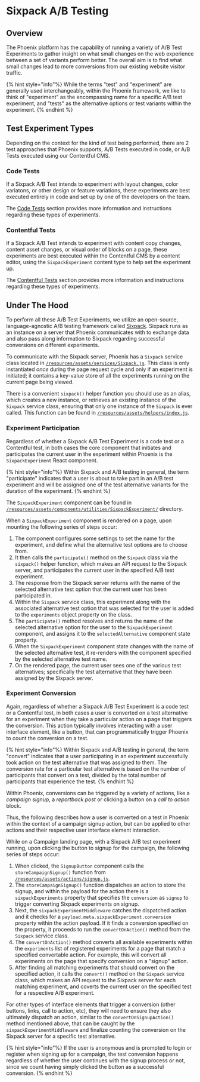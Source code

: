 # Sixpack A/B Testing

## Overview

The Phoenix platform has the capability of running a variety of A/B Test Experiments to gather insight on what small changes on the web experience between a set of variants perform better. The overall aim is to find what small changes lead to more conversions from our existing website visitor traffic.

{% hint style="info"%}
While the terms "test" and "experiment" are generally used interchangeably, within the Phoenix framework, we like to think of "experiment" as the encompassing name for a specific A/B test experiment, and "tests" as the alternative options or test variants within the experiment.
{% endhint %}

## Test Experiment Types

Depending on the context for the kind of test being performed, there are 2 test approaches that Phoenix supports, A/B Tests executed in code, or A/B Tests executed using our Contentful CMS.

### Code Tests

If a Sixpack A/B Test intends to experiment with layout changes, color variatons, or other design or feature variations, these experiments are best executed entirely in code and set up by one of the developers on the team.

The [Code Tests](sixpack-code-tests.md) section provides more information and instructions regarding these types of experiments.

### Contentful Tests

If a Sixpack A/B Test intends to experiment with content copy changes, content asset changes, or visual order of blocks on a page, these experiments are best executed within the Contentful CMS by a content editor, using the `SixpackExperiment` content type to help set the experiment up.

The [Contentful Tests](sixpack-contentful-tests.md) section provides more information and instructions regarding these types of experiments.

## Under The Hood

To perform all these A/B Test Experiments, we utilize an open-source, language-agnostic A/B testing framework called [Sixpack](https://github.com/sixpack/sixpack). Sixpack runs as an instance on a server that Phoenix communicates with to exchange data and also pass along information to Sixpack regarding successful conversions on different experiments.

To communicate with the Sixpack server, Phoenix has a `Sixpack` service class located in [`/resources/assets/services/Sixpack.js`](https://github.com/DoSomething/phoenix-next/blob/master/resources/assets/services/Sixpack.js). This class is only instantiated _once_ during the page request cycle and only if an experiment is initiated; it contains a key-value store of all the experiments running on the current page being viewed.

There is a convenient `sixpack()` helper function you should use as an alias, which creates a new instance, or retrieves an existing instance of the `Sixpack` service class, ensuring that only one instance of the `Sixpack` is ever called. This function can be found in [`/resources/assets/helpers/index.js`](https://github.com/DoSomething/phoenix-next/blob/master/resources/assets/helpers/index.js).

### Experiment Participation

Regardless of whether a Sixpack A/B Test Experiment is a code test or a Contentful test, in both cases the core component that initiates and participates the current user in the experiment within Phoenix is the `SixpackExperiment` React component.

{% hint style="info"%}
Within Sixpack and A/B testing in general, the term "participate" indicates that a user is about to take part in an A/B test experiment and will be assigned one of the test alternative variants for the duration of the experiment.
{% endhint %}

The `SixpackExperiment` component can be found in [`/resources/assets/components/utilities/SixpackExperiment/`](https://github.com/DoSomething/phoenix-next/tree/master/resources/assets/components/utilities/SixpackExperiment) directory.

When a `SixpackExperiment` component is rendered on a page, upon mounting the following series of steps occur:

1. The component configures some settings to set the name for the experiment, and define what the alternative test options are to choose from.
2. It then calls the `participate()` method on the `Sixpack` class via the `sixpack()` helper function, which makes an API request to the Sixpack server, and participates the current user in the specified A/B test experiment.
3. The response from the Sixpack server returns with the name of the selected alternative test option that the current user has been participated in.
4. Within the `Sixpack` service class, this experiment along with the associated alternative test option that was selected for the user is added to the `experiments` object property on the class.
5. The `participate()` method resolves and returns the name of the selected alternative option for the user to the `SixpackExperiment` component, and assigns it to the `selectedAlternative` component state property.
6. When the `SixpackExperiment` component state changes with the name of the selected alternative test, it re-renders with the component specified by the selected alternative test name.
7. On the rendered page, the current user sees one of the various test alternatives; specifically the test alternative that they have been assigned by the Sixpack server.

### Experiment Conversion

Again, regardless of whether a Sixpack A/B Test Experiment is a code test or a Contentful test, in both cases a user is converted on a test alternative for an experiment when they take a particular action on a page that triggers the conversion. This action typically involves interacting with a user interface element, like a button, that can programmatically trigger Phoenix to count the conversion on a test.

{% hint style="info"%}
Within Sixpack and A/B testing in general, the term "convert" indicates that a user participating in an experiment successfully took action on the test alternative that was assigned to them. The conversion rate for a particular test alternative is based on the number of participants that convert on a test, divided by the total number of participants that experience the test.
{% endhint %}

Within Phoenix, conversions can be triggered by a variety of actions, like a _campaign signup_, a _reportback post_ or clicking a button on a _call to action_ block.

Thus, the following describes how a user is converted on a test in Phoenix within the context of a campaign signup action, but can be applied to other actions and their respective user interface element interaction.

While on a Campaign landing page, with a Sixpack A/B test experiment running, upon clicking the button to signup for the campaign, the following series of steps occur:

1. When clicked, the `SignupButton` component calls the `storeCampaignSignup()` function from [`/resources/assets/actions/signup.js`](https://github.com/DoSomething/phoenix-next/blob/master/resources/assets/actions/signup.js).
2. The `storeCampaignSignup()` function dispatches an action to store the signup, and within the payload for the action there is a `sixpackExperiments` property that specifies the `conversion` as `signup` to trigger converting Sixpack experiments on signup.
3. Next, the `sixpackExperimentMiddleware` catches the dispatched action and it checks for a `payload.meta.sixpackExperiment.conversion` property within the action payload. If it finds a conversion specified on the property, it proceeds to run the `convertOnAction()` method from the `Sixpack` service class.
4. The `convertOnAction()` method converts all available experiments within the `experiments` list of registered experiments for a page that match a specified convertable action. For example, this will convert all experiments on the page that specify conversion on a "signup" action.
5. After finding all matching experiments that should convert on the specified action, it calls the `convert()` method on the `Sixpack` service class, which makes an API request to the Sixpack server for each matching experiment, and coverts the current user on the specified test for a respective A/B experiment.

For other types of interface elements that trigger a conversion (other buttons, links, call to action, etc), they will need to ensure they also ultimately dispatch an action, similar to the `convertOnSignupAction()` method mentioned above, that can be caught by the `sixpackExperimentMiddleware` and finalize counting the conversion on the Sixpack server for a specific test alternative.

{% hint style="info"%}
If the user is anonymous and is prompted to login or register when signing up for a campaign, the test conversion happens regardless of whether the user continues with the signup process or not, since we count having simply clicked the button as a successful conversion.
{% endhint %}
